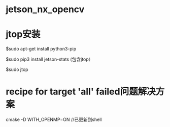 # jetson_nx_opencv

# jtop安装
$sudo apt-get install python3-pip

$sudo pip3 install jetson-stats   (包含jtop）

$sudo jtop

# recipe for target 'all' failed问题解决方案

cmake -D WITH_OPENMP=ON
//已更新到shell
